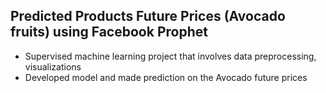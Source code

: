 ## Predicted Products Future Prices (Avocado fruits) using Facebook Prophet

- Supervised machine learning project that involves data preprocessing, visualizations
- Developed model and made prediction on the Avocado future prices 
